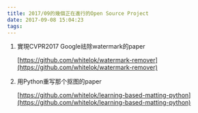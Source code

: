 ```yaml
---
title: 2017/09的幾個正在進行的Open Source Project
date: 2017-09-08 15:04:23
tags: 
---
```


1. 實現CVPR2017 Google祛除watermark的paper

	[https://github.com/whitelok/watermark-remover](https://github.com/whitelok/watermark-remover)

2. 用Python重写那个抠图的paper

	[https://github.com/whitelok/learning-based-matting-python](https://github.com/whitelok/learning-based-matting-python)
